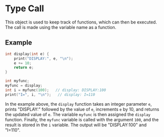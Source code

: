 # Type Call

This object is used to keep track of functions, which can then be executed. The call is made using the variable name as a function.

## Example

```c++
int display(int e) {
    print("DISPLAY:", e, "\n");
    e += 10;
    return e;
}

int myfunc;
myfunc = display;
int i = myfunc(100);   // display: DISPLAY:100
print("I=", i, "\n");   // display: I=110
```

In the example above, the `display` function takes an integer parameter `e`, prints "DISPLAY:" followed by the value of `e`, increments `e` by 10, and returns the updated value of `e`. The variable `myfunc` is then assigned the `display` function. Finally, the `myfunc` variable is called with the argument `100`, and the result is stored in the `i` variable. The output will be "DISPLAY:100" and "I=110".